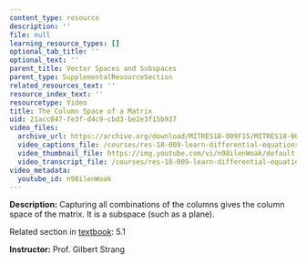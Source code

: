 ```yaml
---
content_type: resource
description: ''
file: null
learning_resource_types: []
optional_tab_title: ''
optional_text: ''
parent_title: Vector Spaces and Subspaces
parent_type: SupplementalResourceSection
related_resources_text: ''
resource_index_text: ''
resourcetype: Video
title: The Column Space of a Matrix
uid: 21acc047-fe3f-d4c9-cbd3-be2e3f15b937
video_files:
  archive_url: https://archive.org/download/MITRES18-009F15/MITRES18-009F15_5_1_ColumnSpace_300k.mp4
  video_captions_file: /courses/res-18-009-learn-differential-equations-up-close-with-gilbert-strang-and-cleve-moler-fall-2015/39d8608f80445e4ebc973056ce20ac34_n98ilenWoak.vtt
  video_thumbnail_file: https://img.youtube.com/vi/n98ilenWoak/default.jpg
  video_transcript_file: /courses/res-18-009-learn-differential-equations-up-close-with-gilbert-strang-and-cleve-moler-fall-2015/2d988b5c69e8c640be3306bcf4c1876d_n98ilenWoak.pdf
video_metadata:
  youtube_id: n98ilenWoak
---
```


**Description:** Capturing all combinations of the columns gives the column space of the matrix. It is a subspace (such as a plane).

Related section in [textbook](http://www-math.mit.edu/~gs/dela/): 5.1

**Instructor:** Prof. Gilbert Strang